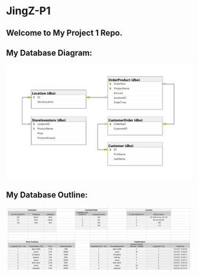 # JingZ-P1
## Welcome to My Project 1 Repo.
## My Database Diagram:
![Alt database_diagram](./dbDiagrams/DatabaseDiagram.jpg)
## My Database Outline:
![Alt database_diagram](./dbDiagrams/DatabaseOutline.jpg)
